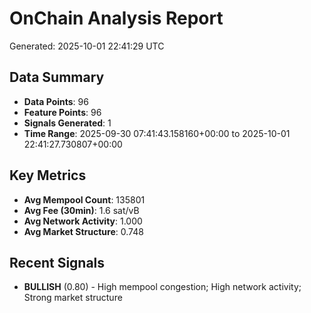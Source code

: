 # OnChain Analysis Report
Generated: 2025-10-01 22:41:29 UTC

## Data Summary
- **Data Points**: 96
- **Feature Points**: 96
- **Signals Generated**: 1
- **Time Range**: 2025-09-30 07:41:43.158160+00:00 to 2025-10-01 22:41:27.730807+00:00

## Key Metrics
- **Avg Mempool Count**: 135801
- **Avg Fee (30min)**: 1.6 sat/vB
- **Avg Network Activity**: 1.000
- **Avg Market Structure**: 0.748

## Recent Signals
- **BULLISH** (0.80) - High mempool congestion; High network activity; Strong market structure
